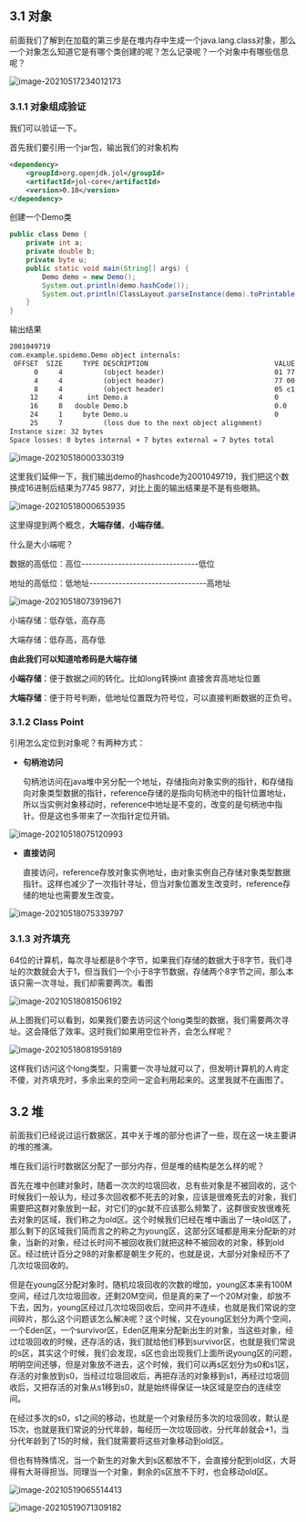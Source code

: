 ## 3.1 对象

前面我们了解到在加载的第三步是在堆内存中生成一个java.lang.class对象，那么一个对象怎么知道它是有哪个类创建的呢？怎么记录呢？一个对象中有哪些信息呢？

![image-20210517234012173](..\imgs\image-20210517234012173.png)

### 3.1.1 对象组成验证

我们可以验证一下。

首先我们要引用一个jar包，输出我们的对象机构

```xml
<dependency>
    <groupId>org.openjdk.jol</groupId>
    <artifactId>jol-core</artifactId>
    <version>0.10</version>
</dependency>
```

创建一个Demo类

```java
public class Demo {
    private int a;
    private double b;
    private byte u;
    public static void main(String[] args) {
        Demo demo = new Demo();
        System.out.println(demo.hashCode());
        System.out.println(ClassLayout.parseInstance(demo).toPrintable());
    }
}
```

输出结果

```txt
2001049719
com.example.spidemo.Demo object internals:
 OFFSET  SIZE     TYPE DESCRIPTION                               VALUE
      0     4          (object header)                           01 77 98 45 (00000001 01110111 10011000 01000101) (1167619841)
      4     4          (object header)                           77 00 00 00 (01110111 00000000 00000000 00000000) (119)
      8     4          (object header)                           05 c1 00 f8 (00000101 11000001 00000000 11111000) (-134168315)
     12     4      int Demo.a                                    0
     16     8   double Demo.b                                    0.0
     24     1     byte Demo.u                                    0
     25     7          (loss due to the next object alignment)
Instance size: 32 bytes
Space losses: 0 bytes internal + 7 bytes external = 7 bytes total
```

![image-20210518000330319](..\imgs\image-20210518000330319.png)

这里我们延伸一下，我们输出demo的hashcode为2001049719，我们把这个数换成16进制后结果为7745 9877，对比上面的输出结果是不是有些眼熟。

![image-20210518000653935](C:\Users\Administrator\AppData\Roaming\Typora\typora-user-images\image-20210518000653935.png)

这里得提到两个概念，**大端存储**，**小端存储**。

什么是大小端呢？

数据的高低位：高位--------------------------------低位

地址的高低位：低地址--------------------------------高地址

![image-20210518073919671](..\imgs\image-20210518073919671.png)

小端存储：低存低，高存高

大端存储：低存高，高存低

**由此我们可以知道哈希码是大端存储**

**小端存储**：便于数据之间的转化。比如long转换int 直接舍弃高地址位置

**大端存储**：便于符号判断，低地址位置既为符号位，可以直接判断数据的正负号。

### 3.1.2 Class Point

引用怎么定位到对象呢？有两种方式：

- **句柄池访问**

  句柄池访问在java堆中另分配一个地址，存储指向对象实例的指针，和存储指向对象类型数据的指针，reference存储的是指向句柄池中的指针位置地址，所以当实例对象移动时，reference中地址是不变的，改变的是句柄池中指针。但是这也多带来了一次指针定位开销。

![image-20210518075120993](..\imgs\image-20210518075120993.png)

- **直接访问**

  直接访问，reference存放对象实例地址，由对象实例自己存储对象类型数据指针。这样也减少了一次指针寻址，但当对象位置发生改变时，reference存储的地址也需要发生改变。

![image-20210518075339797](..\imgs\image-20210518075339797.png)

### 3.1.3 对齐填充

64位的计算机，每次寻址都是8个字节，如果我们存储的数据大于8字节，我们寻址的次数就会大于1，但当我们一个小于8字节数据，存储两个8字节之间，那么本该只需一次寻址，我们却需要两次。看图

![image-20210518081506192](..\imgs\image-20210518081506192.png)

从上图我们可以看到，如果我们要去访问这个long类型的数据，我们需要两次寻址。这会降低了效率。这时我们如果用空位补齐，会怎么样呢？

![image-20210518081959189](..\imgs\image-20210518081959189.png)

这样我们访问这个long类型，只需要一次寻址就可以了，但发明计算机的人肯定不傻，对齐填充时，多余出来的空间一定会利用起来的。这里我就不在画图了。

## 3.2 堆

前面我们已经说过运行数据区，其中关于堆的部分也讲了一些，现在这一块主要讲的堆的推演。

堆在我们运行时数据区分配了一部分内存，但是堆的结构是怎么样的呢？

首先在堆中创建对象时，随着一次次的垃圾回收，总有些对象是不被回收的，这个时候我们一般认为，经过多次回收都不死去的对象，应该是很难死去的对象，我们需要把这群对象放到一起，对它们的gc就不应该那么频繁了，这群很安放很难死去对象的区域，我们称之为old区。这个时候我们已经在堆中画出了一块old区了，那么剩下的区域我们简而言之的称之为young区，这部分区域都是用来分配新的对象，当新的对象，经过长时间不被回收我们就把这种不被回收的对象，移到old区。经过统计百分之98的对象都是朝生夕死的，也就是说，大部分对象经历不了几次垃圾回收的。

但是在young区分配对象时，随机垃圾回收的次数的增加，young区本来有100M空间，经过几次垃圾回收，还剩20M空间，但是真的来了一个20M对象，却放不下去，因为，young区经过几次垃圾回收后，空间并不连续，也就是我们常说的空间碎片，那么这个问题该怎么解决呢？这个时候，又在young区划分为两个空间，一个Eden区，一个survivor区，Eden区用来分配新出生的对象，当这些对象，经过垃圾回收的时候，还存活的话，我们就给他们移到survivor区，也就是我们常说的s区，其实这个时候，我们会发现，s区也会出现我们上面所说young区的问题，明明空间还够，但是对象放不进去，这个时候，我们可以再s区划分为s0和s1区，存活的对象放到s0，当经过垃圾回收后，再把存活的对象移到s1，再经过垃圾回收后，又把存活的对象从s1移到s0，就是始终得保证一块区域是空白的连续空间。

在经过多次的s0，s1之间的移动，也就是一个对象经历多次的垃圾回收，默认是15次，也就是我们常说的分代年龄，每经历一次垃圾回收，分代年龄就会+1，当分代年龄到了15的时候，我们就需要将这些对象移动到old区。

但也有特殊情况，当一个新生的对象大到s区都放不下，会直接分配到old区，大哥得有大哥得担当。同理当一个对象，剩余的s区放不下时，也会移动old区。

![image-20210519065514413](..\imgs\image-20210519065514413.png)

![image-20210519071309182](..\imgs\image-20210519071309182.png)

